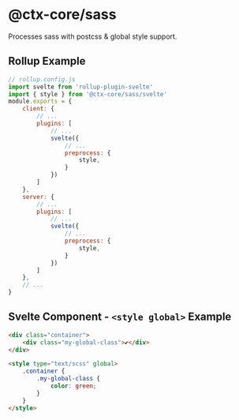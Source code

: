 # @ctx-core/sass

Processes sass with postcss & global style support.

## Rollup Example

```javascript
// rollup.config.js
import svelte from 'rollup-plugin-svelte'
import { style } from '@ctx-core/sass/svelte'
module.exports = {
	client: {
		// ...
		plugins: [
			// ...
			svelte({
				// ...
				preprocess: {
					style,
				}
			})
		]
	},
	server: {
		// ...
		plugins: [
			// ...
			svelte({
				// ...
				preprocess: {
					style,
				}
			})
		]
	},
	// ...
}
```

## Svelte Component - `<style global>` Example

```html
<div class="container">
	<div class="my-global-class">✔</div>
</div>

<style type="text/scss" global>
	.container {
		.my-global-class {
			color: green;
		}
	}
</style>
```
